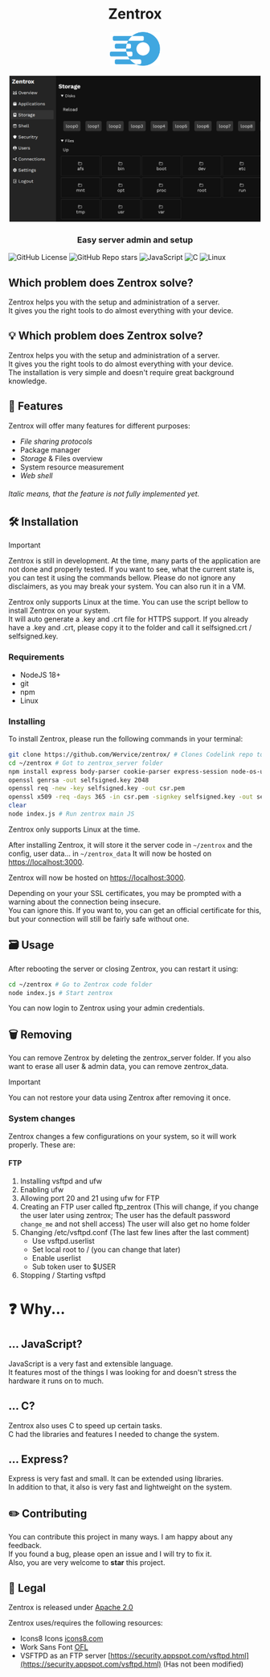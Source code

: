 <h1 align="center">Zentrox</h1>

<div align=center>
<img src="static/zentrox_lines.svg" width="100">
</div>
<br>
<div align="center">
<img src="static/readme_preview.png" alt="Preview of Zentrox" width="500">
</div>

<h3 align="center">Easy server admin and setup</h3>

![GitHub License](https://img.shields.io/github/license/Wervice/zentrox?style=for-the-badge)
![GitHub Repo stars](https://img.shields.io/github/stars/Wervice/zentrox?style=for-the-badge)
![JavaScript](https://img.shields.io/badge/JavaScript-white.svg?style=for-the-badge&logo=javascript&logoColor=black&color=gold)
![C](https://img.shields.io/badge/C%20Language-white.svg?style=for-the-badge&logo=c&logoColor=white&color=blue)
![Linux](https://img.shields.io/badge/Linux-white.svg?style=for-the-badge&logo=linux&logoColor=white&color=grey)


## Which problem does Zentrox solve?

Zentrox helps you with the setup and administration of a server.  
It gives you the right tools to do almost everything with your device.  

## 💡 Which problem does Zentrox solve?
Zentrox helps you with the setup and administration of a server.   
It gives you the right tools to do almost everything with your device.   
The installation is very simple and doesn't require great background knowledge.

## 🎯 Features

Zentrox will offer many features for different purposes:

- _File sharing protocols_
- Package manager
- _Storage_ & Files overview
- System resource measurement
- _Web shell_

###### _Italic_ means, that the feature is not fully implemented yet.

## 🛠️ Installation

> [!IMPORTANT]
> Zentrox is still in development.
> At the time, many parts of the application are not done and properly tested.
> If you want to see, what the current state is, you can test it using the commands bellow.
> Please do not ignore any disclaimers, as you may break your system.
> You can also run it in a VM.

Zentrox only supports Linux at the time.
You can use the script bellow to install Zentrox on your system.  
It will auto generate a .key and .crt file for HTTPS support.
If you already have a .key and .crt, please copy it to the folder and call it selfsigned.crt / selfsigned.key.

### Requirements

- NodeJS 18+
- git
- npm
- Linux

### Installing

To install Zentrox, please run the following commands in your terminal:

```bash
git clone https://github.com/Wervice/zentrox/ # Clones Codelink repo to current folder
cd ~/zentrox # Got to zentrox_server folder
npm install express body-parser cookie-parser express-session node-os-utils ejs # Install node_packages
openssl genrsa -out selfsigned.key 2048
openssl req -new -key selfsigned.key -out csr.pem
openssl x509 -req -days 365 -in csr.pem -signkey selfsigned.key -out selfsigned.crt
clear
node index.js # Run zentrox main JS
```
Zentrox only supports Linux at the time.

After installing Zentrox, it will store it the server code in `~/zentrox` and the config, user data... in `~/zentrox_data`
It will now be hosted on [https://localhost:3000](https://localhost:3000).

Zentrox will now be hosted on [https://localhost:3000](https://localhost:3000).

Depending on your your SSL certificates, you may be prompted with a warning about the connection being insecure.   
You can ignore this.
If you want to, you can get an official certificate for this, but your connection will still be fairly safe without one.

## 🗃️ Usage

After rebooting the server or closing Zentrox, you can restart it using:

```bash
cd ~/zentrox # Go to Zentrox code folder
node index.js # Start zentrox
```

You can now login to Zentrox using your admin credentials.
## 🗑️ Removing

You can remove Zentrox by deleting the zentrox_server folder. If you also want to erase all user & admin data, you can remove zentrox_data.

> [!IMPORTANT]
> You can not restore your data using Zentrox after removing it once.

### System changes

Zentrox changes a few configurations on your system, so it will work properly. These are:

#### FTP

1. Installing vsftpd and ufw
2. Enabling ufw
3. Allowing port 20 and 21 using ufw for FTP
4. Creating an FTP user called ftp_zentrox (This will change, if you change the user later using zentrox; The user has the default password `change_me` and not shell access)
   The user will also get no home folder
5. Changing /etc/vsftpd.conf (The last few lines after the last comment)
   - Use vsftpd.userlist
   - Set local root to / (you can change that later)
   - Enable userlist
   - Sub token user to $USER
6. Stopping / Starting vsftpd

# ❓ Why...

## ... JavaScript?

JavaScript is a very fast and extensible language.  
It features most of the things I was looking for and doesn't stress the hardware it runs on to much.

## ... C?

Zentrox also uses C to speed up certain tasks.  
C had the libraries and features I needed to change the system.

## ... Express?

Express is very fast and small. It can be extended using libraries.  
In addition to that, it also is very fast and lightweight on the system.

## ✏️ Contributing

You can contribute this project in many ways. I am happy about any feedback.  
If you found a bug, please open an issue and I will try to fix it.  
Also, you are very welcome to **star** this project.

## 📖 Legal

Zentrox is released under [Apache 2.0](https://github.com/Wervice/Codelink?tab=Apache-2.0-1-ov-file#readme)

Zentrox uses/requires the following resources:  
- Icons8 Icons [icons8.com](https://icons8.com)  
- Work Sans Font [OFL](https://github.com/weiweihuanghuang/Work-Sans/blob/master/OFL.txt)
- VSFTPD as an FTP server [https://security.appspot.com/vsftpd.html](https://security.appspot.com/vsftpd.html) (Has not been modified)
